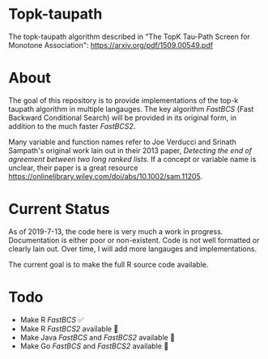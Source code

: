 # Topk-taupath

The topk-taupath algorithm described in "The TopK Tau-Path Screen for Monotone Association": https://arxiv.org/pdf/1509.00549.pdf

# About

The goal of this repository is to provide implementations of the top-k taupath algorithm in multiple langauges. The key algorithm _FastBCS_ (Fast Backward Conditional Search) will be provided in its original form, in addition to the much faster _FastBCS2_. 

Many variable and function names refer to Joe Verducci and Srinath Sampath's original work lain out in their 2013 paper, _Detecting the end of agreement between two long ranked lists_. If a concept or variable name is unclear, their paper is a great resource https://onlinelibrary.wiley.com/doi/abs/10.1002/sam.11205. 

# Current Status 

As of 2019-7-13, the code here is very much a work in progress. Documentation is either poor or non-existent. Code is not well formatted or clearly lain out. Over time, I will add more langauges and implementations. 

The current goal is to make the full R source code available. 

# Todo 
* Make R _FastBCS_ ✅
* Make R _FastBCS2_ available 🛑
* Make Java _FastBCS_ and _FastBCS2_ available 🛑
* Make Go _FastBCS_ and _FastBCS2_ available 🛑
